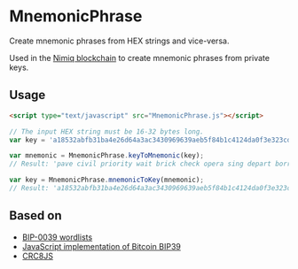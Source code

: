 # MnemonicPhrase

Create mnemonic phrases from HEX strings and vice-versa.

Used in the [Nimiq blockchain](https://nimiq.com) to create mnemonic phrases from private keys.

## Usage
```HTML
<script type="text/javascript" src="MnemonicPhrase.js"></script>
```

```javascript
// The input HEX string must be 16-32 bytes long.
var key = 'a18532abfb31ba4e26d64a3ac3430969639aeb5f84b1c4124da0f3e323cdaced';

var mnemonic = MnemonicPhrase.keyToMnemonic(key);
// Result: 'pave civil priority wait brick check opera sing depart borrow seat spot defy interest lawn normal series mystery habit treat cram traffic recipe risk'

var key = MnemonicPhrase.mnemonicToKey(mnemonic);
// Result: 'a18532abfb31ba4e26d64a3ac3430969639aeb5f84b1c4124da0f3e323cdaced'
```

## Based on
* [BIP-0039 wordlists](https://github.com/bitcoin/bips/blob/master/bip-0039/bip-0039-wordlists.md)
* [JavaScript implementation of Bitcoin BIP39](https://github.com/bitcoinjs/bip39)
* [CRC8JS](https://github.com/mode80/crc8js)
